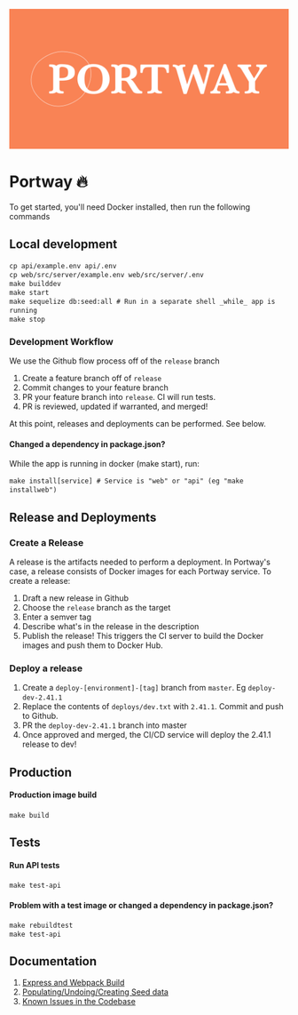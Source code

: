 ![Portway Image](docs/portway-github.png)

# Portway 🔥

To get started, you'll need Docker installed, then run the following commands

## Local development
```
cp api/example.env api/.env
cp web/src/server/example.env web/src/server/.env
make builddev
make start
make sequelize db:seed:all # Run in a separate shell _while_ app is running
make stop
```

### Development Workflow

We use the Github flow process off of the `release` branch

1. Create a feature branch off of `release`
1. Commit changes to your feature branch
1. PR your feature branch into `release`. CI will run tests.
1. PR is reviewed, updated if warranted, and merged!

At this point, releases and deployments can be performed. See below.

#### Changed a dependency in package.json?
While the app is running in docker (make start), run:
```
make install[service] # Service is "web" or "api" (eg "make installweb")
```

## Release and Deployments

### Create a Release

A release is the artifacts needed to perform a deployment. In Portway's case, a release consists of Docker images for each Portway service. To create a release:
1. Draft a new release in Github
1. Choose the `release` branch as the target
1. Enter a semver tag
1. Describe what's in the release in the description
1. Publish the release! This triggers the CI server to build the Docker images and push them to Docker Hub.

### Deploy a release

1. Create a `deploy-[environment]-[tag]` branch from `master`. Eg `deploy-dev-2.41.1`
1. Replace the contents of `deploys/dev.txt` with `2.41.1`. Commit and push to Github.
1. PR the `deploy-dev-2.41.1` branch into master
1. Once approved and merged, the CI/CD service will deploy the 2.41.1 release to dev!

## Production
#### Production image build
`make build`

## Tests
#### Run API tests
`make test-api`

#### Problem with a test image or changed a dependency in package.json?
```
make rebuildtest
make test-api
```

## Documentation

1. [Express and Webpack Build](docs/Web.md)
2. [Populating/Undoing/Creating Seed data](docs/data.md)
3. [Known Issues in the Codebase](docs/Known-Issues.md)
